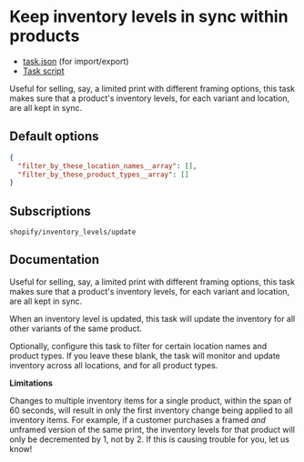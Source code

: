 # Keep inventory levels in sync within products

* [task.json](../../tasks/keep-inventory-levels-in-sync-within-products.json) (for import/export)
* [Task script](./script.liquid)

Useful for selling, say, a limited print with different framing options, this task makes sure that a product's inventory levels, for each variant and location, are all kept in sync.

## Default options

```json
{
  "filter_by_these_location_names__array": [],
  "filter_by_these_product_types__array": []
}
```

## Subscriptions

```liquid
shopify/inventory_levels/update
```

## Documentation

Useful for selling, say, a limited print with different framing options, this task makes sure that a product's inventory levels, for each variant and location, are all kept in sync.

When an inventory level is updated, this task will update the inventory for all other variants of the same product.

Optionally, configure this task to filter for certain location names and product types. If you leave these blank, the task will monitor and update inventory across all locations, and for all product types.

**Limitations**

Changes to multiple inventory items for a single product, within the span of 60 seconds, will result in only the first inventory change being applied to all inventory items. For example, if a customer purchases a framed _and_ unframed version of the same print, the inventory levels for that product will only be decremented by 1, not by 2. If this is causing trouble for you, let us know!
